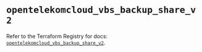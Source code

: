 # `opentelekomcloud_vbs_backup_share_v2`

Refer to the Terraform Registry for docs: [`opentelekomcloud_vbs_backup_share_v2`](https://registry.terraform.io/providers/opentelekomcloud/opentelekomcloud/1.36.42/docs/resources/vbs_backup_share_v2).
